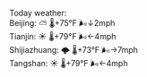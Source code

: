 Today weather:  
Beijing: ⛅️  🌡️+75°F 🌬️↓2mph  
Tianjin: ☀️ 🌡️+79°F 🌬️←4mph  
Shijiazhuang: 🌩  🌡️+73°F 🌬️→7mph  
Tangshan: ☀️ 🌡️+79°F 🌬️←4mph  
